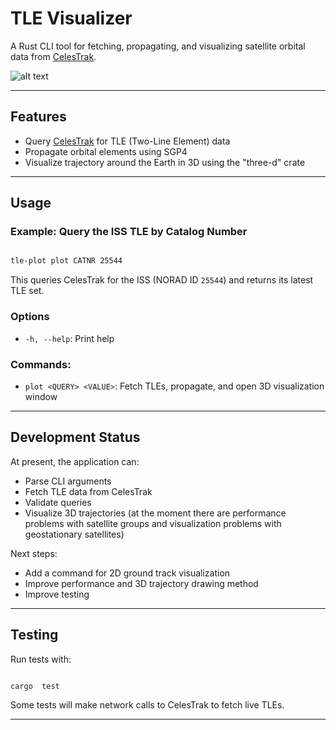 
# TLE Visualizer

A Rust CLI tool for fetching, propagating, and visualizing satellite orbital data from [CelesTrak](https://celestrak.org).


![alt text](https://github.com/fdilra/TLE-Visualizer/blob/main/3d_preview.png "3D visualization preview")

---
## Features

- Query [CelesTrak](https://celestrak.org/NORAD/elements/) for TLE (Two-Line Element) data
- Propagate orbital elements using SGP4
- Visualize trajectory around the Earth in 3D using the "three-d" crate

---
## Usage

  

### Example: Query the ISS TLE by Catalog Number

```bash

tle-plot plot CATNR 25544

```

This queries CelesTrak for the ISS (NORAD ID `25544`) and returns its latest TLE set.

### Options

-  `-h, --help`: Print help

### Commands:
  
-  `plot <QUERY> <VALUE>`: Fetch TLEs, propagate, and open 3D visualization window
 
---
## Development Status

At present, the application can:

* Parse CLI arguments
* Fetch TLE data from CelesTrak
* Validate queries
* Visualize 3D trajectories (at the moment there are performance problems with satellite groups and visualization problems with geostationary satellites)

Next steps:
* Add a command for 2D ground track visualization 
* Improve performance and 3D trajectory drawing method
* Improve testing

---
## Testing

Run tests with:

```bash

cargo  test

```

Some tests will make network calls to CelesTrak to fetch live TLEs.

---
